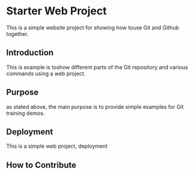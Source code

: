 # Starter Web Project

This is a simple website project for showing how touse Git and Github together.

## Introduction

This is example is toshow different parts of the Git repository and various commands using a web project.

## Purpose

as stated above, the main purpose is to provide simple examples for Git training demos.

## Deployment

This is a simple web project, deployment

## How to Contribute
